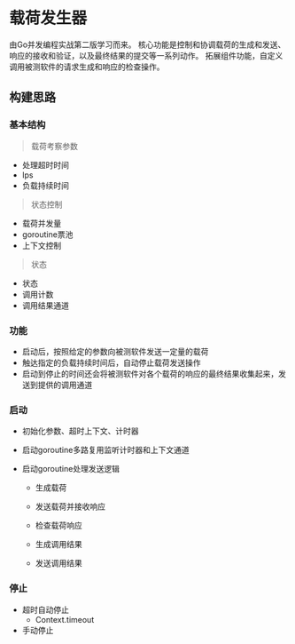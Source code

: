 # 载荷发生器
由Go并发编程实战第二版学习而来。
核心功能是控制和协调载荷的生成和发送、响应的接收和验证，以及最终结果的提交等一系列动作。
拓展组件功能，自定义调用被测软件的请求生成和响应的检查操作。

## 构建思路

### 基本结构

> 载荷考察参数

- 处理超时时间
- lps
- 负载持续时间

> 状态控制

- 载荷并发量
- goroutine票池
- 上下文控制

> 状态

- 状态
- 调用计数
- 调用结果通道

### 功能

- 启动后，按照给定的参数向被测软件发送一定量的载荷
- 触达指定的负载持续时间后，自动停止载荷发送操作
- 启动到停止的时间还会将被测软件对各个载荷的响应的最终结果收集起来，发送到提供的调用通道

### 启动

- 初始化参数、超时上下文、计时器
- 启动goroutine多路复用监听计时器和上下文通道
- 启动goroutine处理发送逻辑

  - 生成载荷

  - 发送载荷并接收响应

  - 检查载荷响应

  - 生成调用结果

  - 发送调用结果

### 停止

- 超时自动停止
  - Context.timeout
- 手动停止
